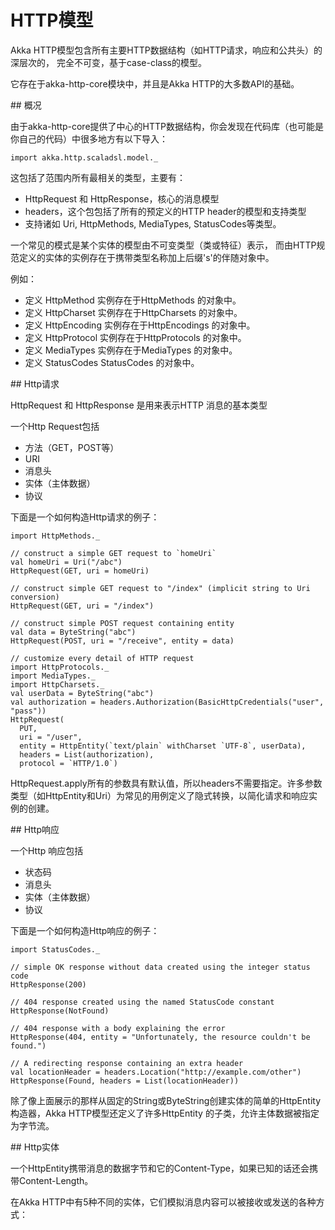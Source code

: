 # HTTP模型

Akka HTTP模型包含所有主要HTTP数据结构（如HTTP请求，响应和公共头）的深层次的，
完全不可变，基于case-class的模型。

它存在于akka-http-core模块中，并且是Akka HTTP的大多数API的基础。

<div id = "1"> ## 概况 </div>

由于akka-http-core提供了中心的HTTP数据结构，你会发现在代码库（也可能是你自己的代码）中很多地方有以下导入：

```
import akka.http.scaladsl.model._

```

这包括了范围内所有最相关的类型，主要有：

* HttpRequest 和 HttpResponse，核心的消息模型
* headers，这个包包括了所有的预定义的HTTP header的模型和支持类型
* 支持诸如 Uri, HttpMethods, MediaTypes, StatusCodes等类型。


一个常见的模式是某个实体的模型由不可变类型（类或特征）表示，
而由HTTP规范定义的实体的实例存在于携带类型名称加上后缀's'的伴随对象中。

例如：

* 定义 HttpMethod 实例存在于HttpMethods 的对象中。
* 定义 HttpCharset 实例存在于HttpCharsets 的对象中。
* 定义 HttpEncoding 实例存在于HttpEncodings 的对象中。
* 定义 HttpProtocol 实例存在于HttpProtocols 的对象中。
* 定义 MediaTypes 实例存在于MediaTypes 的对象中。
* 定义 StatusCodes StatusCodes 的对象中。


<div id = "2"> ## Http请求 </div>

HttpRequest 和 HttpResponse 是用来表示HTTP 消息的基本类型

一个Http Request包括

* 方法（GET，POST等）
* URI
* 消息头
* 实体（主体数据）
* 协议

下面是一个如何构造Http请求的例子：

```
import HttpMethods._

// construct a simple GET request to `homeUri`
val homeUri = Uri("/abc")
HttpRequest(GET, uri = homeUri)

// construct simple GET request to "/index" (implicit string to Uri conversion)
HttpRequest(GET, uri = "/index")

// construct simple POST request containing entity
val data = ByteString("abc")
HttpRequest(POST, uri = "/receive", entity = data)

// customize every detail of HTTP request
import HttpProtocols._
import MediaTypes._
import HttpCharsets._
val userData = ByteString("abc")
val authorization = headers.Authorization(BasicHttpCredentials("user", "pass"))
HttpRequest(
  PUT,
  uri = "/user",
  entity = HttpEntity(`text/plain` withCharset `UTF-8`, userData),
  headers = List(authorization),
  protocol = `HTTP/1.0`)

```

HttpRequest.apply所有的参数具有默认值，所以headers不需要指定。许多参数类型（如HttpEntity和Uri）为常见的用例定义了隐式转换，以简化请求和响应实例的创建。

<div id = "3"> ## Http响应 </div>

一个Http 响应包括

* 状态码
* 消息头
* 实体（主体数据）
* 协议

下面是一个如何构造Http响应的例子：

```
import StatusCodes._

// simple OK response without data created using the integer status code
HttpResponse(200)

// 404 response created using the named StatusCode constant
HttpResponse(NotFound)

// 404 response with a body explaining the error
HttpResponse(404, entity = "Unfortunately, the resource couldn't be found.")

// A redirecting response containing an extra header
val locationHeader = headers.Location("http://example.com/other")
HttpResponse(Found, headers = List(locationHeader))

```

除了像上面展示的那样从固定的String或ByteString创建实体的简单的HttpEntity 构造器，Akka HTTP模型还定义了许多HttpEntity 的子类，允许主体数据被指定为字节流。

<div id = "4"> ## Http实体 </div>

一个HttpEntity携带消息的数据字节和它的Content-Type，如果已知的话还会携带Content-Length。

在Akka HTTP中有5种不同的实体，它们模拟消息内容可以被接收或发送的各种方式：
